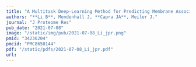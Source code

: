 ```yaml
---
title: "A Multitask Deep-Learning Method for Predicting Membrane Associations and Secondary Structures of Proteins"
authors: "**Li B**, Mendenhall J, **Capra JA**, Meiler J."
journal: "J Proteome Res"
pub_date: "2021-07-08"
image: "/static/img/pub/2021-07-08_Li_jpr.png"
pmid: "34236204"
pmcid: "PMC8650144"
pdf: "/static/pdfs/2021-07-08_Li_jpr.pdf"
url: 
---
```

